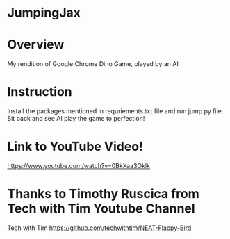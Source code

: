 # JumpingJax
# Overview
My rendition of Google Chrome Dino Game, played by an AI 

# Instruction
Install the packages mentioned in requriements.txt file and run jump.py file. Sit back and see AI play the game to perfection!

# Link to YouTube Video!
https://www.youtube.com/watch?v=0BkXaa3Oklk

# Thanks to Timothy Ruscica from Tech with Tim Youtube Channel
Tech with Tim
https://github.com/techwithtim/NEAT-Flappy-Bird
